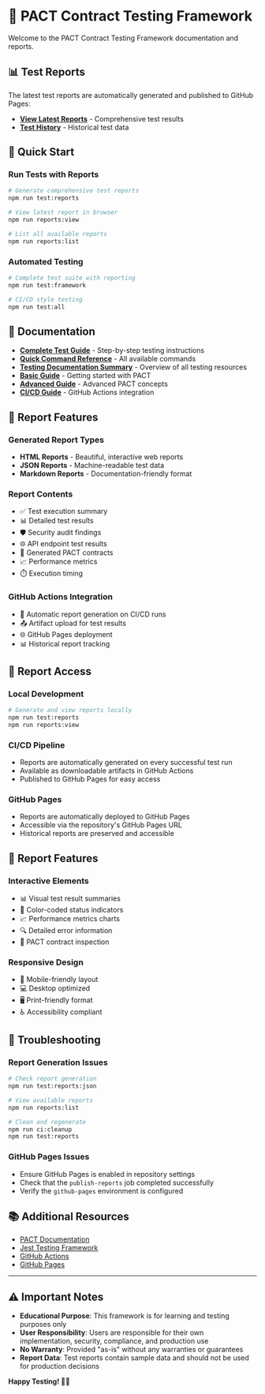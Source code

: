 # 🧪 PACT Contract Testing Framework

Welcome to the PACT Contract Testing Framework documentation and reports.

## 📊 Test Reports

The latest test reports are automatically generated and published to GitHub Pages:

- **[View Latest Reports](https://example.github.io/pact-contract-testing/)** - Comprehensive test results
- **[Test History](https://example.github.io/pact-contract-testing/)** - Historical test data

## 🚀 Quick Start

### Run Tests with Reports
```bash
# Generate comprehensive test reports
npm run test:reports

# View latest report in browser
npm run reports:view

# List all available reports
npm run reports:list
```

### Automated Testing
```bash
# Complete test suite with reporting
npm run test:framework

# CI/CD style testing
npm run test:all
```

## 📖 Documentation

- **[Complete Test Guide](../RUN_TESTS_README.md)** - Step-by-step testing instructions
- **[Quick Command Reference](../TEST_COMMANDS_QUICK_REFERENCE.md)** - All available commands
- **[Testing Documentation Summary](../TESTING_DOCUMENTATION_SUMMARY.md)** - Overview of all testing resources
- **[Basic Guide](BASIC_GUIDE.md)** - Getting started with PACT
- **[Advanced Guide](ADVANCED_GUIDE.md)** - Advanced PACT concepts
- **[CI/CD Guide](CI_CD_GUIDE.md)** - GitHub Actions integration

## 🔧 Report Features

### Generated Report Types
- **HTML Reports** - Beautiful, interactive web reports
- **JSON Reports** - Machine-readable test data
- **Markdown Reports** - Documentation-friendly format

### Report Contents
- ✅ Test execution summary
- 📊 Detailed test results
- 🛡️ Security audit findings
- 🌐 API endpoint test results
- 📄 Generated PACT contracts
- 📈 Performance metrics
- ⏱️ Execution timing

### GitHub Actions Integration
- 🔄 Automatic report generation on CI/CD runs
- 📤 Artifact upload for test results
- 🌐 GitHub Pages deployment
- 📊 Historical report tracking

## 🎯 Report Access

### Local Development
```bash
# Generate and view reports locally
npm run test:reports
npm run reports:view
```

### CI/CD Pipeline
- Reports are automatically generated on every successful test run
- Available as downloadable artifacts in GitHub Actions
- Published to GitHub Pages for easy access

### GitHub Pages
- Reports are automatically deployed to GitHub Pages
- Accessible via the repository's GitHub Pages URL
- Historical reports are preserved and accessible

## 📱 Report Features

### Interactive Elements
- 📊 Visual test result summaries
- 🎨 Color-coded status indicators
- 📈 Performance metrics charts
- 🔍 Detailed error information
- 📄 PACT contract inspection

### Responsive Design
- 📱 Mobile-friendly layout
- 💻 Desktop optimized
- 🖥️ Print-friendly format
- ♿ Accessibility compliant

## 🚨 Troubleshooting

### Report Generation Issues
```bash
# Check report generation
npm run test:reports:json

# View available reports
npm run reports:list

# Clean and regenerate
npm run ci:cleanup
npm run test:reports
```

### GitHub Pages Issues
- Ensure GitHub Pages is enabled in repository settings
- Check that the `publish-reports` job completed successfully
- Verify the `github-pages` environment is configured

## 📚 Additional Resources

- [PACT Documentation](https://docs.pact.io/)
- [Jest Testing Framework](https://jestjs.io/)
- [GitHub Actions](https://docs.github.com/en/actions)
- [GitHub Pages](https://docs.github.com/en/pages)

---

## ⚠️ Important Notes

- **Educational Purpose**: This framework is for learning and testing purposes only
- **User Responsibility**: Users are responsible for their own implementation, security, compliance, and production use
- **No Warranty**: Provided "as-is" without any warranties or guarantees
- **Report Data**: Test reports contain sample data and should not be used for production decisions

**Happy Testing! 🧪✨**
